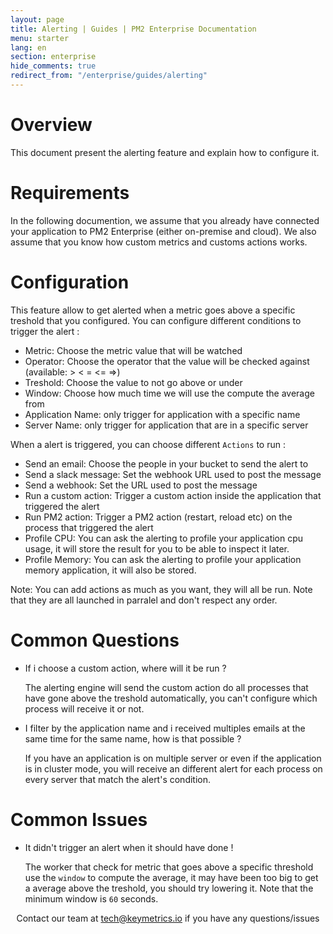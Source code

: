 ```yaml
---
layout: page
title: Alerting | Guides | PM2 Enterprise Documentation
menu: starter
lang: en
section: enterprise
hide_comments: true
redirect_from: "/enterprise/guides/alerting"
---
```


# Overview

This document present the alerting feature and explain how to configure it.

# Requirements

In the following documention, we assume that you already have connected your application to PM2 Enterprise (either on-premise and cloud).
We also assume that you know how custom metrics and customs actions works.

# Configuration

This feature allow to get alerted when a metric goes above a specific treshold that you configured.
You can configure different conditions to trigger the alert :
  - Metric: Choose the metric value that will be watched
  - Operator: Choose the operator that the value will be checked against (available: > < = <= =>)
  - Treshold: Choose the value to not go above or under
  - Window: Choose how much time we will use the compute the average from
  - Application Name: only trigger for application with a specific name
  - Server Name: only trigger for application that are in a specific server

When a alert is triggered, you can choose different `Actions` to run :

  - Send an email: Choose the people in your bucket to send the alert to
  - Send a slack message: Set the webhook URL used to post the message
  - Send a webhook: Set the URL used to post the message
  - Run a custom action: Trigger a custom action inside the application that triggered the alert
  - Run PM2 action: Trigger a PM2 action (restart, reload etc) on the process that triggered the alert
  - Profile CPU: You can ask the alerting to profile your application cpu usage, it will store the result for you to be able to inspect it later.
  - Profile Memory: You can ask the alerting to profile your application memory application, it will also be stored.

Note: You can add actions as much as you want, they will all be run. Note that they are all launched in parralel and don't respect any order.

# Common Questions

* If i choose a custom action, where will it be run ?
  
  The alerting engine will send the custom action do all processes that have gone above the treshold automatically, you can't configure which process will receive it or not.

* I filter by the application name and i received multiples emails at the same time for the same name, how is that possible ?

  If you have an application is on multiple server or even if the application is in cluster mode, you will receive an different alert for each process on every server that match the alert's condition.

# Common Issues

* It didn't trigger an alert when it should have done !

  The worker that check for metric that goes above a specific threshold use the `window` to compute the average, it may have been too big to get a average above the treshold, you should try lowering it. Note that the minimum window is `60` seconds.




<center>
Contact our team at <a href="mailto:tech@keymetrics.io">tech@keymetrics.io</a> if you have any questions/issues
</center>